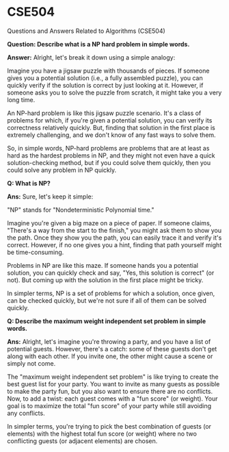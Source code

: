 # CSE504
Questions and Answers Related to Algorithms (CSE504)


**Question: Describe what is a NP hard problem in simple words.**

**Answer:** Alright, let's break it down using a simple analogy:

Imagine you have a jigsaw puzzle with thousands of pieces. If someone gives you a potential solution (i.e., a fully assembled puzzle), you can quickly verify if the solution is correct by just looking at it. However, if someone asks you to solve the puzzle from scratch, it might take you a very long time.

An NP-hard problem is like this jigsaw puzzle scenario. It's a class of problems for which, if you're given a potential solution, you can verify its correctness relatively quickly. But, finding that solution in the first place is extremely challenging, and we don't know of any fast ways to solve them.

So, in simple words, NP-hard problems are problems that are at least as hard as the hardest problems in NP, and they might not even have a quick solution-checking method, but if you could solve them quickly, then you could solve any problem in NP quickly.

**Q: What is NP?**

**Ans:** Sure, let's keep it simple:

"NP" stands for "Nondeterministic Polynomial time."

Imagine you're given a big maze on a piece of paper. If someone claims, "There's a way from the start to the finish," you might ask them to show you the path. Once they show you the path, you can easily trace it and verify it's correct. However, if no one gives you a hint, finding that path yourself might be time-consuming.

Problems in NP are like this maze. If someone hands you a potential solution, you can quickly check and say, "Yes, this solution is correct" (or not). But coming up with the solution in the first place might be tricky.

In simpler terms, NP is a set of problems for which a solution, once given, can be checked quickly, but we're not sure if all of them can be solved quickly.

**Q: Describe the maximum weight independent set problem in simple words.**

**Ans:** Alright, let's imagine you're throwing a party, and you have a list of potential guests. However, there's a catch: some of these guests don't get along with each other. If you invite one, the other might cause a scene or simply not come.

The "maximum weight independent set problem" is like trying to create the best guest list for your party. You want to invite as many guests as possible to make the party fun, but you also want to ensure there are no conflicts. Now, to add a twist: each guest comes with a "fun score" (or weight). Your goal is to maximize the total "fun score" of your party while still avoiding any conflicts.

In simpler terms, you're trying to pick the best combination of guests (or elements) with the highest total fun score (or weight) where no two conflicting guests (or adjacent elements) are chosen.
